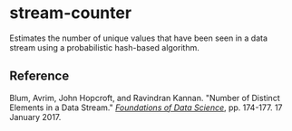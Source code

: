 # stream-counter
Estimates the number of unique values that have been seen in a data stream using a probabilistic hash-based algorithm.

## Reference

Blum, Avrim, John Hopcroft, and Ravindran Kannan. "Number of Distinct Elements in a Data Stream." [*Foundations of Data Science*](http://www.cs.cornell.edu/jeh/book.pdf#page=174), pp. 174-177. 17 January 2017.
